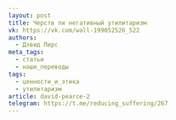 ```yaml
---
layout: post
title: Черств ли негативный утилитаризм
vk: https://vk.com/wall-199052526_522
authors:
  - Дэвид Пирс
meta_tags:
  - статьи
  - наши_переводы
tags:
  - ценности_и_этика
  - утилитаризм
article: david-pearce-2
telegram: https://t.me/reducing_suffering/267
---
```

